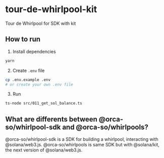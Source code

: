# tour-de-whirlpool-kit
Tour de Whirlpool for SDK with kit

## How to run

1. Install dependencies
```bash
yarn
```

2. Create `.env` file
```bash
cp .env.example .env
# or create your own .env file
```

3. Run
```bash
ts-node src/011_get_sol_balance.ts
```

## What are differents between @orca-so/whirlpool-sdk and @orca-so/whirlpools?

@orca-so/whirlpool-sdk is a SDK for building a whirlpool, interacting with @solana/web3.js.
@orca-so/whirlpools is same SDK but with @solana/kit, the next version of @solana/web3.js.
